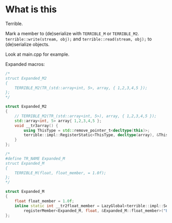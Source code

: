 # What is this
Terrible.

Mark a member to (de)serialize with `TERRIBLE_M` or `TERRIBLE_M2`.
`terrible::write(stream, obj);` and `terrible::read(stream, obj);` to (de)serialize objects.

Look at main.cpp for example.

Expanded macros: 
```cpp
/*
struct Expanded_M2
{
    TERRIBLE_M2(TR_(std::array<int, 5>, array, { 1,2,3,4,5 });
};
*/

struct Expanded_M2
{
    // TERRIBLE_M2(TR_(std::array<int, 5>), array, { 1,2,3,4,5 });
    std::array<int, 5> array{ 1,2,3,4,5 };
    void __tr3array() {
        using ThisType = std::remove_pointer_t<decltype(this)>;
        terrible::impl::RegisterStatic<ThisType, decltype(array), &ThisType::array>::val;
    }
};
```

```cpp
/*
#define TR_NAME Expanded_M
struct Expanded_M
{
    TERRIBLE_M(float, float_member, = 1.0f);
};
*/

struct Expanded_M
{
    float float_member = 1.0f;
    inline static int __tr2float_member = LazyGlobal<terrible::impl::SerializationRegistration>->
        registerMember<Expanded_M, float, &Expanded_M::float_member>("Expanded_M", "float_member");
};
```
